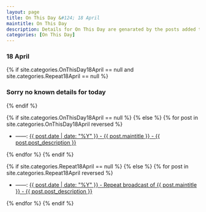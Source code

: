 ```yaml
---
layout: page
title: On This Day &#124; 18 April
maintitle: On This Day
description: Details for On This Day are genarated by the posts added to the website so the content is subject to changes/updates over time.
categories: [On This Day]
---
```


<h3>18 April</h3>

{% if site.categories.OnThisDay18April == null and site.categories.Repeat18April == null %}
  <h3>Sorry no known details for today</h3>
{% endif %}

{% if site.categories.OnThisDay18April == null %}
{% else %}
{% for post in site.categories.OnThisDay18April reversed %}
<ul>
<li> ——: <a href="{{ post.url }}">{{ post.date | date: "%Y" }} - {{ post.maintitle }} - {{ post.post_description }}</a></li>
</ul>
{% endfor %}
{% endif %}

{% if site.categories.Repeat18April == null %}
{% else %}
{% for post in site.categories.Repeat18April reversed %}
<ul>
<li> ——: <a href="{{ post.url }}">{{ post.date | date: "%Y" }} - Repeat broadcast of {{ post.maintitle }} - {{ post.post_description }}</a></li>
</ul>
{% endfor %}
{% endif %}
